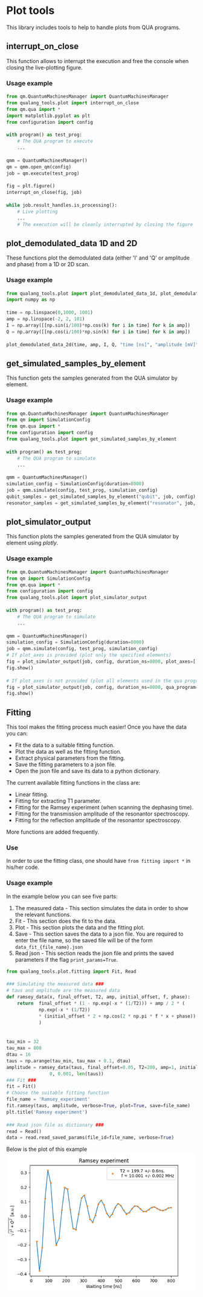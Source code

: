 # Plot tools
This library includes tools to help to handle plots from QUA programs.

## interrupt_on_close
This function allows to interrupt the execution and free the console when closing the live-plotting figure.

### Usage example

```python
from qm.QuantumMachinesManager import QuantumMachinesManager
from qualang_tools.plot import interrupt_on_close
from qm.qua import *
import matplotlib.pyplot as plt
from configuration import config

with program() as test_prog:
    # The QUA program to execute
    ...

qmm = QuantumMachinesManager()
qm = qmm.open_qm(config)
job = qm.execute(test_prog)

fig = plt.figure()
interrupt_on_close(fig, job)

while job.result_handles.is_processing():
    # Live plotting
    ...
    # The execution will be cleanly interrupted by closing the figure
```

## plot_demodulated_data 1D and 2D
These functions plot the demodulated data (either 'I' and 'Q' or amplitude and phase) from a 1D or 2D scan.

### Usage example

```python
from qualang_tools.plot import plot_demodulated_data_1d, plot_demodulated_data_2d
import numpy as np

time = np.linspace(0,1000, 1001)
amp = np.linspace(-2, 2, 101)
I = np.array([[np.sin(i/100)*np.cos(k) for i in time] for k in amp])
Q = np.array([[np.cos(i/100)*np.sin(k) for i in time] for k in amp])

plot_demodulated_data_2d(time, amp, I, Q, "time [ns]", "amplitude [mV]", "2D map", amp_and_phase=True, plot_options={"cmap": "magma"})
```

## get_simulated_samples_by_element
This function gets the samples generated from the QUA simulator by element.

### Usage example

```python
from qm.QuantumMachinesManager import QuantumMachinesManager
from qm import SimulationConfig
from qm.qua import *
from configuration import config
from qualang_tools.plot import get_simulated_samples_by_element

with program() as test_prog:
    # The QUA program to simulate
    ...

qmm = QuantumMachinesManager()
simulation_config = SimulationConfig(duration=8000)
job = qmm.simulate(config, test_prog, simulation_config)
qubit_samples = get_simulated_samples_by_element("qubit", job, config)
resonator_samples = get_simulated_samples_by_element("resonator", job, config)
```


## plot_simulator_output
This function plots the samples generated from the QUA simulator by element using *plotly*.

### Usage example

```python
from qm.QuantumMachinesManager import QuantumMachinesManager
from qm import SimulationConfig
from qm.qua import *
from configuration import config
from qualang_tools.plot import plot_simulator_output

with program() as test_prog:
    # The QUA program to simulate
    ...

qmm = QuantumMachinesManager()
simulation_config = SimulationConfig(duration=8000)
job = qmm.simulate(config, test_prog, simulation_config)
# If plot_axes is provided (plot only the specified elements)
fig = plot_simulator_output(job, config, duration_ns=8000, plot_axes=[["RF"],["qubit"]])
fig.show()

# If plot_axes is not provided (plot all elements used in the qua program in their own axis)
fig = plot_simulator_output(job, config, duration_ns=8000, qua_program=test_prog)
fig.show()
```

## Fitting 
This tool makes the fitting process much easier! Once you have the data you can:

* Fit the data to a suitable fitting function.
* Plot the data as well as the fitting function.
* Extract physical parameters from the fitting.
* Save the fitting parameters to a json file.
* Open the json file and save its data to a python dictionary.

The current available fitting functions in the class are:

* Linear fitting.
* Fitting for extracting T1 parameter. 
* Fitting for the Ramsey experiment (when scanning the dephasing time).
* Fitting for the transmission amplitude of the resonantor spectroscopy.
* Fitting for the reflection amplitude of the resonantor spectroscopy.

More functions are added frequently. 

### Use
In order to use the fitting class, one should have `from fitting import *` in his/her code.
 
### Usage example
In the example below you can see five parts:
1. The measured data - This section simulates the data in order to show the relevant functions.
2. Fit - This section does the fit to the data.
3. Plot - This section plots the data and the fitting plot.
4. Save - This section saves the data to a json file. You are required to enter the file name, so the saved file will be of the form `data_fit_{file_name}.json` 
5. Read json - This section reads the json file and prints the saved parameters if the flag `print_params=True`.

```python
from qualang_tools.plot.fitting import Fit, Read

### Simulating the measured data ###
# taus and amplitude are the measured data
def ramsey_data(x, final_offset, T2, amp, initial_offset, f, phase):
    return  final_offset * (1 - np.exp(-x * (1/T2))) + amp / 2 * (
            np.exp(-x * (1/T2))
            * (initial_offset * 2 + np.cos(2 * np.pi * f * x + phase))
            )


tau_min = 32
tau_max = 800
dtau = 16
taus = np.arange(tau_min, tau_max + 0.1, dtau)
amplitude = ramsey_data(taus, final_offset=0.05, T2=200, amp=1, initial_offset=0, f=10e-3, phase=0) + np.random.normal(
                0, 0.001, len(taus))
### Fit ###
fit = Fit()
# Choose the suitable fitting function
file_name = 'Ramsey_experiment'
fit.ramsey(taus, amplitude, verbose=True, plot=True, save=file_name)
plt.title('Ramsey experiment')

### Read json file as dictionary ###
read = Read()
data = read.read_saved_params(file_id=file_name, verbose=True)


```

Below is the plot of this example
![fitting_example](example.PNG)
